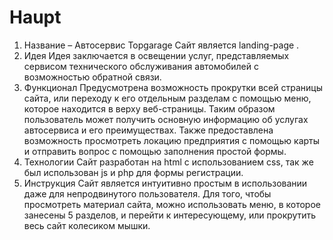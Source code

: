 # Haupt
1. Название – Aвтосервис Topgarage
Cайт является landing-page .
2. Идея
Идея заключается в освещении услуг, представляемых сервисом технического обслуживания автомобилей с возможностью обратной связи. 
3. Функционал
Предусмотрена возможность прокрутки всей страницы сайта, или переходу к его отдельным разделам с помощью меню, которое находится в верху веб-страницы. Таким образом пользователь может получить основную информацию об услугах автосервиса и его преимуществах. Также предоставлена возможность просмотреть локацию предприятия с помощью карты и отправить вопрос с помощью заполнения простой формы.
4. Технологии
Сайт разработан на  html с использованием css, так же был использован js и php для формы регистрации.
5. Инструкция
Сайт является интуитивно простым в использовании даже для непродвинутого пользователя. Для того, чтобы просмотреть материал сайта, можно использовать меню, в которое занесены 5 разделов, и перейти к интересующему, или прокрутить весь сайт колесиком мышки.

